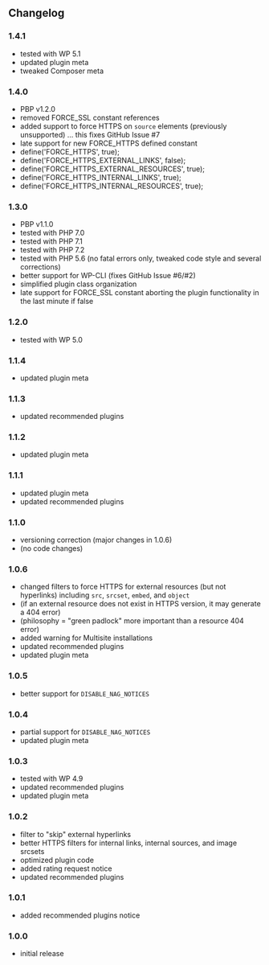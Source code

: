 ## Changelog

### 1.4.1
* tested with WP 5.1
* updated plugin meta
* tweaked Composer meta

### 1.4.0
* PBP v1.2.0
* removed FORCE_SSL constant references
* added support to force HTTPS on `source` elements (previously unsupported) ... this fixes GitHub Issue #7
* late support for new FORCE_HTTPS defined constant
* define('FORCE_HTTPS', true);
* define('FORCE_HTTPS_EXTERNAL_LINKS', false);
* define('FORCE_HTTPS_EXTERNAL_RESOURCES', true);
* define('FORCE_HTTPS_INTERNAL_LINKS', true);
* define('FORCE_HTTPS_INTERNAL_RESOURCES', true);

### 1.3.0
* PBP v1.1.0
* tested with PHP 7.0
* tested with PHP 7.1
* tested with PHP 7.2
* tested with PHP 5.6 (no fatal errors only, tweaked code style and several corrections)
* better support for WP-CLI (fixes GitHub Issue #6/#2)
* simplified plugin class organization
* late support for FORCE_SSL constant aborting the plugin functionality in the last minute if false

### 1.2.0
* tested with WP 5.0

### 1.1.4
* updated plugin meta

### 1.1.3
* updated recommended plugins

### 1.1.2
* updated plugin meta

### 1.1.1
* updated plugin meta
* updated recommended plugins

### 1.1.0
* versioning correction (major changes in 1.0.6)
* (no code changes)

### 1.0.6
* changed filters to force HTTPS for external resources (but not hyperlinks) including `src`, `srcset`, `embed`, and `object`
* (if an external resource does not exist in HTTPS version, it may generate a 404 error)
* (philosophy = "green padlock" more important than a resource 404 error)
* added warning for Multisite installations
* updated recommended plugins
* updated plugin meta

### 1.0.5
* better support for `DISABLE_NAG_NOTICES`

### 1.0.4
* partial support for `DISABLE_NAG_NOTICES`
* updated plugin meta

### 1.0.3
* tested with WP 4.9
* updated recommended plugins
* updated plugin meta

### 1.0.2
* filter to "skip" external hyperlinks
* better HTTPS filters for internal links, internal sources, and image srcsets
* optimized plugin code
* added rating request notice
* updated recommended plugins

### 1.0.1
* added recommended plugins notice

### 1.0.0
* initial release
